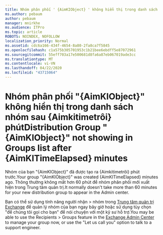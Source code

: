 ```yaml
---
title: Nhóm phân phối ' {AimKIObject} ' không hiển thị trong danh sách nhóm sau {Aimkitimetrôi} phút
ms.author: pebaum
author: pebaum
manager: mnirkhe
ms.audience: ITPro
ms.topic: article
ROBOTS: NOINDEX, NOFOLLOW
localization_priority: Normal
ms.assetid: cdc6a166-434f-4654-8a80-2fa8ca7f5845
ms.openlocfilehash: c1a575b305701953c1b21bee6ebdff5e87072961
ms.sourcegitcommit: 55eff703a17e500681d8fa6a87eb067019ade3cc
ms.translationtype: MT
ms.contentlocale: vi-VN
ms.lasthandoff: 04/22/2020
ms.locfileid: "43715064"
---
```

# <a name="distribution-group-aimkiobject-not-showing-in-groups-list-after-aimkitimeelapsed-minutes"></a><span data-ttu-id="9e638-102">Nhóm phân phối "{AimKIObject}" không hiển thị trong danh sách nhóm sau {Aimkitimetrôi} phút</span><span class="sxs-lookup"><span data-stu-id="9e638-102">Distribution Group "{AimKIObject}" not showing in Groups list after {AimKITimeElapsed} minutes</span></span>

<span data-ttu-id="9e638-103">Nhóm của bạn "{AimKIObject}" đã được tạo ra {Aimkitimetrôi} phút trước.</span><span class="sxs-lookup"><span data-stu-id="9e638-103">Your group "{AimKIObject}" was created {AimKITimeElapsed} minutes ago.</span></span> <span data-ttu-id="9e638-104">Thông thường không mất hơn 60 phút để nhóm phân phối mới xuất hiện trong Trung tâm quản trị.</span><span class="sxs-lookup"><span data-stu-id="9e638-104">It normally doesn't take more than 60 minutes for your new distribution group to appear in the Admin center.</span></span>
  
<span data-ttu-id="9e638-105">Bạn có thể sử dụng tính năng người nhận > nhóm trong [Trung tâm quản trị Exchange](https://outlook.office365.com/ecp/?rfr=Admin_o365&amp;exsvurl=1&amp;mkt=en-US.aspx) để quản lý nhóm của bạn ngay bây giờ hoặc sử dụng tùy chọn "để chúng tôi gọi cho bạn" để nói chuyện với một kỹ sư hỗ trợ.</span><span class="sxs-lookup"><span data-stu-id="9e638-105">You may be able to use the Recipients > Groups feature in the [Exchange Admin Center](https://outlook.office365.com/ecp/?rfr=Admin_o365&amp;exsvurl=1&amp;mkt=en-US.aspx) to manage your group now, or use the "Let us call you" option to talk to a support engineer.</span></span> 
  